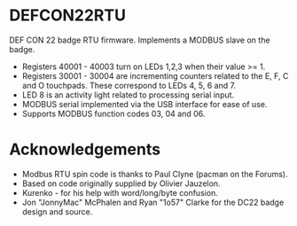 DEFCON22RTU
===========

DEF CON 22 badge RTU firmware.  Implements a MODBUS slave on the badge.

- Registers 40001 - 40003 turn on LEDs 1,2,3 when their value >= 1.
- Registers 30001 - 30004 are incrementing counters related to the E, F, C and O touchpads.  These correspond to LEDs 4, 5, 6 and 7.
- LED 8 is an activity light related to processing serial input.
- MODBUS serial implemented via the USB interface for ease of use.
- Supports MODBUS function codes 03, 04 and 06.


Acknowledgements
================

- Modbus RTU spin code is thanks to Paul Clyne (pacman on the Forums).
- Based on code originally supplied by Olivier Jauzelon.
- Kurenko - for his help with word/long/byte confusion.
- Jon "JonnyMac" McPhalen and Ryan "1o57" Clarke for the DC22 badge design and source.
